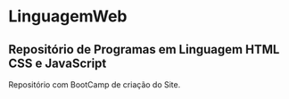 # LinguagemWeb
## Repositório de Programas em Linguagem HTML CSS e JavaScript
Repositório com BootCamp de criação do Site.
